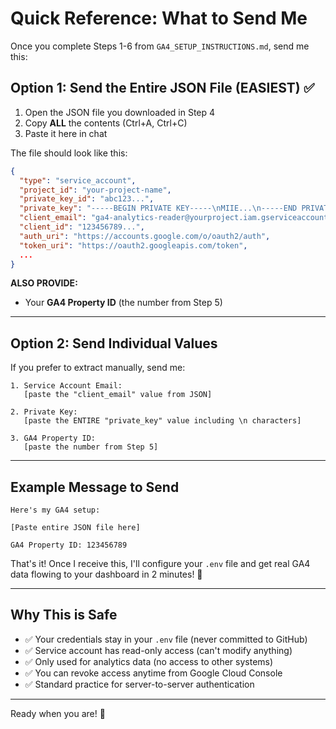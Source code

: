# Quick Reference: What to Send Me

Once you complete Steps 1-6 from `GA4_SETUP_INSTRUCTIONS.md`, send me this:

## Option 1: Send the Entire JSON File (EASIEST) ✅

1. Open the JSON file you downloaded in Step 4
2. Copy **ALL** the contents (Ctrl+A, Ctrl+C)
3. Paste it here in chat

The file should look like this:
```json
{
  "type": "service_account",
  "project_id": "your-project-name",
  "private_key_id": "abc123...",
  "private_key": "-----BEGIN PRIVATE KEY-----\nMIIE...\n-----END PRIVATE KEY-----\n",
  "client_email": "ga4-analytics-reader@yourproject.iam.gserviceaccount.com",
  "client_id": "123456789...",
  "auth_uri": "https://accounts.google.com/o/oauth2/auth",
  "token_uri": "https://oauth2.googleapis.com/token",
  ...
}
```

**ALSO PROVIDE:**
- Your **GA4 Property ID** (the number from Step 5)

---

## Option 2: Send Individual Values

If you prefer to extract manually, send me:

```
1. Service Account Email: 
   [paste the "client_email" value from JSON]

2. Private Key: 
   [paste the ENTIRE "private_key" value including \n characters]

3. GA4 Property ID: 
   [paste the number from Step 5]
```

---

## Example Message to Send

```
Here's my GA4 setup:

[Paste entire JSON file here]

GA4 Property ID: 123456789
```

That's it! Once I receive this, I'll configure your `.env` file and get real GA4 data flowing to your dashboard in 2 minutes! 🚀

---

## Why This is Safe

- ✅ Your credentials stay in your `.env` file (never committed to GitHub)
- ✅ Service account has read-only access (can't modify anything)
- ✅ Only used for analytics data (no access to other systems)
- ✅ You can revoke access anytime from Google Cloud Console
- ✅ Standard practice for server-to-server authentication

---

Ready when you are! 🎉
